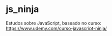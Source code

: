 # js_ninja
Estudos sobre JavaScript, baseado no curso: https://www.udemy.com/curso-javascript-ninja/
